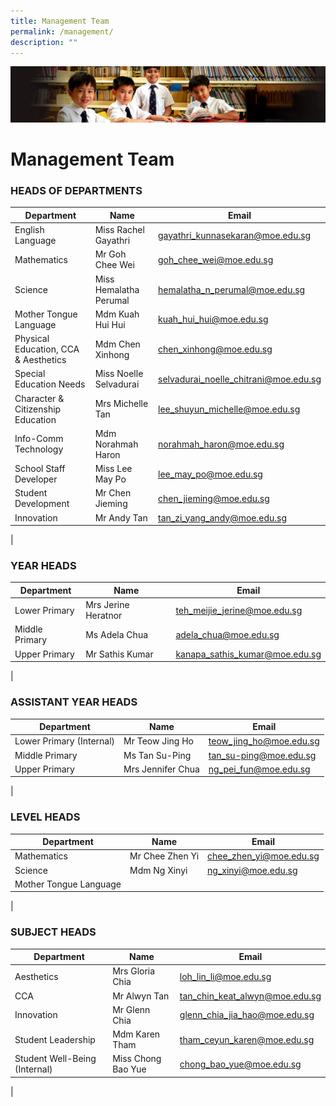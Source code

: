 ```yaml
---
title: Management Team
permalink: /management/
description: ""
---
```

![](/images/Sub-banner1.jpg)

Management Team
===============

### HEADS OF DEPARTMENTS

| Department | Name | Email |
|---|---|---|
| English Language | Miss Rachel Gayathri | [gayathri_kunnasekaran@moe.edu.sg](mailto:gayathri_kunnasekaran@moe.edu.sg) |
| Mathematics | Mr Goh Chee Wei  | [goh_chee_wei@moe.edu.sg](mailto:goh_chee_wei@moe.edu.sg)  |
| Science | Miss Hemalatha Perumal  | [hemalatha_n_perumal@moe.edu.sg](mailto:hemalatha_n_perumal@moe.edu.sg) |
| Mother Tongue Language | Mdm Kuah Hui Hui  | [kuah_hui_hui@moe.edu.sg](mailto:kuah_hui_hui@moe.edu.sg) |
| Physical Education, CCA & Aesthetics | Mdm Chen Xinhong | [chen_xinhong@moe.edu.sg](mailto:chen_xinhong@moe.edu.sg) |
| Special Education Needs | Miss Noelle Selvadurai  | [selvadurai_noelle_chitrani@moe.edu.sg](mailto:selvadurai_noelle_chitrani@moe.edu.sg) |
| Character & Citizenship Education | Mrs Michelle Tan | [lee_shuyun_michelle@moe.edu.sg](mailto:lee_shuyun_michelle@moe.edu.sg) |
| Info-Comm Technology | Mdm Norahmah Haron | [norahmah_haron@moe.edu.sg](mailto:norahmah_haron@moe.edu.sg) |
| School Staff Developer | Miss Lee May Po | [lee_may_po@moe.edu.sg](mailto:lee_may_po@moe.edu.sg) |
| Student Development | Mr Chen Jieming | [chen_jieming@moe.edu.sg](mailto:chen_jieming@moe.edu.sg) |
| Innovation | Mr Andy Tan | [tan_zi_yang_andy@moe.edu.sg](mailto:tan_zi_yang_andy@moe.edu.sg) |
|

### YEAR HEADS

| Department | Name | Email |
|---|---|---|
| Lower Primary | Mrs Jerine Heratnor | [teh_meijie_jerine@moe.edu.sg](mailto:teh_meijie_jerine@moe.edu.sg) |
| Middle Primary | Ms Adela Chua  | [adela_chua@moe.edu.sg](mailto:adela_chua@moe.edu.sg)  |
| Upper Primary | Mr Sathis Kumar | [kanapa_sathis_kumar@moe.edu.sg](mailto:kanapa_sathis_kumar@moe.edu.sg) |
|

### ASSISTANT YEAR HEADS

| Department | Name | Email |
|---|---|---|
| Lower Primary (Internal) | Mr Teow Jing Ho | [teow_jing_ho@moe.edu.sg](mailto:teow_jing_ho@moe.edu.sg) |
| Middle Primary | Ms Tan Su-Ping | [tan_su-ping@moe.edu.sg](mailto:tan_su-ping@moe.edu.sg)  |
| Upper Primary | Mrs Jennifer Chua | [ng_pei_fun@moe.edu.sg](mailto:ng_pei_fun@moe.edu.sg) |
|

### LEVEL HEADS

| Department | Name | Email |
|---|---|---|
| Mathematics  | Mr Chee Zhen Yi | [chee_zhen_yi@moe.edu.sg](mailto:chee_zhen_yi@moe.edu.sg)   |
| Science | Mdm Ng Xinyi | [ng_xinyi@moe.edu.sg](mailto:ng_xinyi@moe.edu.sg) |
| Mother Tongue Language |  |  |
|

### SUBJECT HEADS

| Department | Name | Email |
|---|---|---|
| Aesthetics  | Mrs Gloria Chia | [loh_lin_li@moe.edu.sg](mailto:loh_lin_li@moe.edu.sg) |
| CCA | Mr Alwyn Tan | [tan_chin_keat_alwyn@moe.edu.sg](mailto:tan_chin_keat_alwyn@moe.edu.sg)  |
| Innovation | Mr Glenn Chia | [glenn_chia_jia_hao@moe.edu.sg](mailto:glenn_chia_jia_hao@moe.edu.sg) |
| Student Leadership | Mdm Karen Tham | [tham_ceyun_karen@moe.edu.sg](mailto:tham_ceyun_karen@moe.edu.sg) |
| Student Well-Being (Internal) | Miss Chong Bao Yue | [chong_bao_yue@moe.edu.sg](mailto:chong_bao_yue@moe.edu.sg) |
|